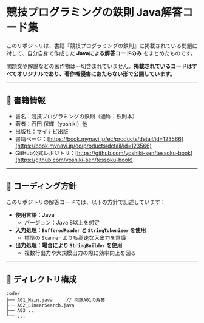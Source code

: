 # 競技プログラミングの鉄則 Java解答コード集

このリポジトリは、書籍『競技プログラミングの鉄則』に掲載されている問題に対して、自分自身で作成した **Javaによる解答コードのみ** をまとめたものです。

問題文や解説などの著作物は一切含まれていません。**掲載されているコードはすべてオリジナルであり、著作権侵害にあたらない形で公開しています。**

---

## 📘 書籍情報

- 書名：競技プログラミングの鉄則（通称：鉄則本）
- 著者：石田 保輝（yoshiki）他
- 出版社：マイナビ出版
- 書籍ページ：[https://book.mynavi.jp/ec/products/detail/id=123566](https://book.mynavi.jp/ec/products/detail/id=123566)
- GitHub公式レポジトリ：[https://github.com/yoshiki-sen/tessoku-book](https://github.com/yoshiki-sen/tessoku-book)

---

## 🔧 コーディング方針

このリポジトリの解答コードでは、以下の方針で記述しています：

- **使用言語：Java**
  - バージョン：Java 8以上を想定
- **入力処理：`BufferedReader` と `StringTokenizer` を使用**
  - 標準の `Scanner` よりも高速な入出力を意識
- **出力処理：場合により `StringBuilder` を使用**
  - 複数行出力や大規模出力の際に効率向上を図る

---

## 📁 ディレクトリ構成

```text
code/
├── A01_Main.java     // 問題A01の解答
├── A02_LinearSearch.java
├── A03_...
└── ...
```
